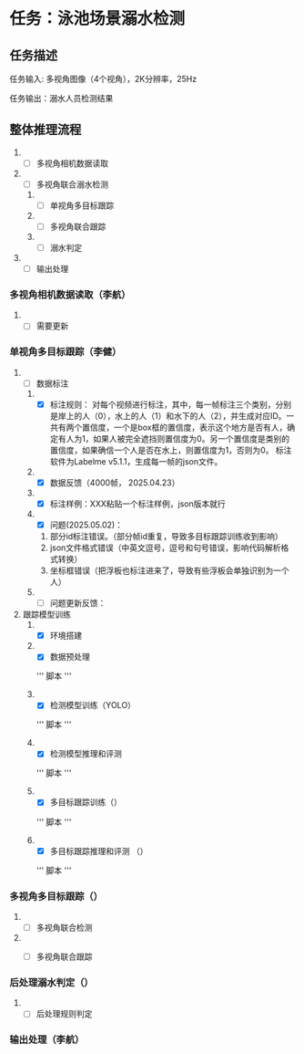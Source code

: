 # 任务：泳池场景溺水检测

## 任务描述
任务输入: 多视角图像（4个视角），2K分辨率，25Hz

任务输出：溺水人员检测结果

## 整体推理流程
1. - [ ] 多视角相机数据读取
2. - [ ] 多视角联合溺水检测
    1. - [ ] 单视角多目标跟踪
    2. - [ ] 多视角联合跟踪
    3. - [ ] 溺水判定
3. - [ ] 输出处理

### 多视角相机数据读取（李航）
1. - [ ] 需要更新

### 单视角多目标跟踪（李健）
1. - [ ] 数据标注

    1. - [x] 标注规则：
        对每个视频进行标注，其中，每一帧标注三个类别，分别是岸上的人（0），水上的人（1）和水下的人（2），并生成对应ID。一共有两个置信度，一个是box框的置信度，表示这个地方是否有人，确定有人为1，如果人被完全遮挡则置信度为0。另一个置信度是类别的置信度，如果确信一个人是否在水上，则置信度为1，否则为0。
        标注软件为Labelme v5.1.1，生成每一帧的json文件。

    2. - [x] 数据反馈（4000帧， 2025.04.23）

    3. - [x] 标注样例：XXX粘贴一个标注样例，json版本就行

    4. - [x] 问题(2025.05.02)： 
        
        1. 部分id标注错误。（部分帧id重复，导致多目标跟踪训练收到影响）
        2. json文件格式错误（中英文逗号，逗号和句号错误，影响代码解析格式转换）
        3. 坐标框错误（把浮板也标注进来了，导致有些浮板会单独识别为一个人）

    5. - [ ] 问题更新反馈：

2. 跟踪模型训练
    1. - [x] 环境搭建

    2. - [x] 数据预处理
        
        '''
        脚本
        '''

    3. - [x] 检测模型训练（YOLO）

        '''
        脚本
        '''

    4. - [x] 检测模型推理和评测

        '''
        脚本
        '''

    5. - [x] 多目标跟踪训练（）

        '''
        脚本
        '''

    6. - [x] 多目标跟踪推理和评测 （）
        
        '''
        脚本
        '''




### 多视角多目标跟踪（）
1. - [ ] 多视角联合检测

2. - [ ] 多视角联合跟踪


### 后处理溺水判定（）
1. -[ ] 后处理规则判定

### 输出处理（李航）



